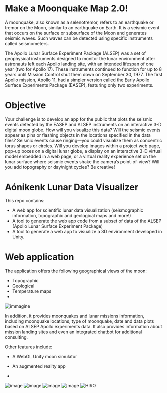 # Make a Moonquake Map 2.0!
A moonquake, also known as a selenotremor, refers to an earthquake or tremor on the Moon, similar to an earthquake on Earth. It is a seismic event that occurs on the surface or subsurface of the Moon and generates seismic waves. Such waves can be detected using specific instruments called seismometers.

The Apollo Lunar Surface Experiment Package (ALSEP) was a set of geophysical instruments designed to monitor the lunar environment after astronauts left each Apollo landing site, with an intended lifespan of one year (two for Apollo 17). These instruments continued to function for up to 8 years until Mission Control shut them down on September 30, 1977. The first Apollo mission, Apollo 11, had a simpler version called the Early Apollo Surface Experiments Package (EASEP), featuring only two experiments.

# Objective
Your challenge is to develop an app for the public that plots the seismic events detected by the EASEP and ALSEP instruments on an interactive 3-D digital moon globe. How will you visualize this data? Will the seismic events appear as pins or flashing objects in the locations specified in the data files? Seismic events cause ringing—you could visualize them as concentric torus shapes or circles. Will you develop images within a project web page, pop-up boxes on a digital lunar globe, a display on an interactive 3-D virtual model embedded in a web page, or a virtual reality experience set on the lunar surface where seismic events shake the camera’s point-of-view? Will you add topography or day/night cycles? Be creative!

# Aónikenk Lunar Data Visualizer

This repo contains:
- A web app for scientific lunar data visualization (seismographic information, topographic and geological maps and more!)
- A tool to generate the web app code from a subset of data of the ALSEP (Apollo Lunar Surface Experiment Package)
- A tool to generate a web app to visualize a 3D environment developed in Unity.

# Web application
The application offers the following geographical views of the moon:
- Topographic
- Geological
- Temperature maps
- 
![immagine](https://github.com/spacebee-technologies/Moonquakes-SpaceApps2023/assets/54816650/0ed97bbb-eed2-46e9-a99b-a6288b674c58)

In addition, it provides moonquakes and lunar missions information, including moonquake locations, type of moonquake, date and data plots based on ALSEP Apollo experiments data. It also provides information about mission landing sites and even an integrated chatbot for additional consulting.

Other features include:
- A WebGL Unity moon simulator
- An augmented reality app

- 
![image](https://github.com/spacebee-technologies/Moonquakes-SpaceApps2023/assets/70104934/54bc57c3-a69e-4b97-a35d-431f4038e2c7)
![image](https://github.com/spacebee-technologies/Moonquakes-SpaceApps2023/assets/70104934/73b792cb-6243-4aef-96d0-0911b45431e0)
![image](https://github.com/spacebee-technologies/Moonquakes-SpaceApps2023/assets/70104934/f2f1f86a-62bf-4a07-b579-f8e66611252c)
![image](https://github.com/spacebee-technologies/Moonquakes-SpaceApps2023/assets/70104934/9003e54c-9275-4aed-8834-37a3967406e5)
![HIRO](https://github.com/spacebee-technologies/Moonquakes-SpaceApps2023/assets/70104934/8d4be661-4c33-4293-b996-da8cb0a65089)
